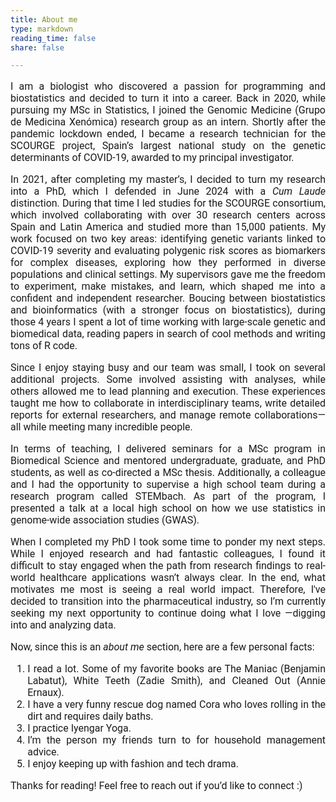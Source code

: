 ```yaml
---
title: About me
type: markdown
reading_time: false
share: false

---
```


<span style="font-family: 'Roboto', sans-serif; font-size: 16px; text-align: justify;">

  I am a biologist who discovered a passion for programming and biostatistics and decided to turn it into a career. Back in 2020, while pursuing my MSc in Statistics, I joined the Genomic Medicine (Grupo de Medicina Xenómica) research group as an intern. Shortly after the pandemic lockdown ended, I became a research technician for the SCOURGE project, Spain’s largest national study on the genetic determinants of COVID-19, awarded to my principal investigator.

  In 2021, after completing my master’s, I decided to turn my research into a PhD, which I defended in June 2024 with a _Cum Laude_ distinction. During that time I led studies for the SCOURGE consortium, which involved collaborating with over 30 research centers across Spain and Latin America and studied more than 15,000 patients. My work focused on two key areas: identifying genetic variants linked to COVID-19 severity and evaluating polygenic risk scores as biomarkers for complex diseases, exploring how they performed in diverse populations and clinical settings. My supervisors gave me the freedom to experiment, make mistakes, and learn, which shaped me into a confident and independent researcher. Boucing between biostatistics and bioinformatics (with a stronger focus on biostatistics), during those 4 years I spent a lot of time working with large-scale genetic and biomedical data, reading papers in search of cool methods and writing tons of R code.

Since I enjoy staying busy and our team was small, I took on several additional projects. Some involved assisting with analyses, while others allowed me to lead planning and execution. These experiences taught me how to collaborate in interdisciplinary teams, write detailed reports for external researchers, and manage remote collaborations—all while meeting many incredible people. 

In terms of teaching, I delivered seminars for a MSc program in Biomedical Science and mentored undergraduate, graduate, and PhD students, as well as co-directed a MSc thesis. Additionally, a colleague and I had the opportunity to supervise a high school team during a research program called STEMbach. As part of the program, I presented a talk at a local high school on how we use statistics in genome-wide association studies (GWAS).

  
  When I completed my PhD I took some time to ponder my next steps. While I enjoyed research and had fantastic colleagues, I found it difficult to stay engaged when the path from research findings to real-world healthcare applications wasn’t always clear. In the end, what motivates me most is seeing a real world impact. Therefore, I've decided to transition into the pharmaceutical industry, so I’m currently seeking my next opportunity to continue doing what I love —digging into and analyzing data.

  Now, since this is an _about me_ section, here are a few personal facts:

  1. I read a lot. Some of my favorite books are The Maniac (Benjamin Labatut), White Teeth (Zadie Smith), and Cleaned Out (Annie Ernaux).
  2. I have a very funny rescue dog named Cora who loves rolling in the dirt and requires daily baths.
  3. I practice Iyengar Yoga.
  4. I’m the person my friends turn to for household management advice.
  5. I enjoy keeping up with fashion and tech drama.



  Thanks for reading! Feel free to reach out if you’d like to connect :)
</span>

